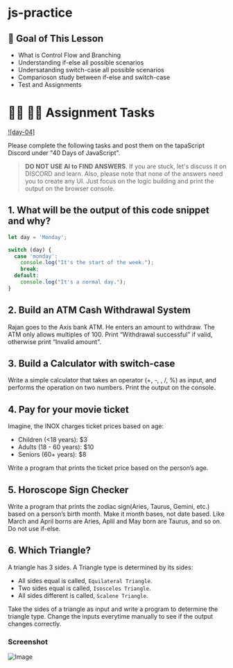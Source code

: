 # js-practice

## **🎯 Goal of This Lesson**

- What is Control Flow and Branching
- Understanding if-else all possible scenarios
- Undersatanding switch-case all possible scenarios
- Comparioson study between if-else and switch-case
- Test and Assignments

# **👩‍💻 🧑‍💻 Assignment Tasks**

[![day-04]](https://youtu.be/Fn_DhBu3VyU 'Video')

Please complete the following tasks and post them on the tapaScript Discord under "40 Days of JavaScript".

> **DO NOT USE AI to FIND ANSWERS**. If you are stuck, let's discuss it on DISCORD and learn. Also, please note that none of the answers need you to create any UI. Just focus on the logic building and print the output on the browser console.

## 1. What will be the output of this code snippet and why?

```js
let day = 'Monday';

switch (day) {
  case 'monday':
    console.log("It's the start of the week.");
    break;
  default:
    console.log("It's a normal day.");
}
```

## 2. Build an ATM Cash Withdrawal System

Rajan goes to the Axis bank ATM. He enters an amount to withdraw. The ATM only allows multiples of 100. Print “Withdrawal successful” if valid, otherwise print “Invalid amount”.

## 3. Build a Calculator with switch-case

Write a simple calculator that takes an operator (+, -, , /, %) as input, and performs the operation on two numbers. Print the output on the console.

## 4. Pay for your movie ticket

Imagine, the INOX charges ticket prices based on age:

- Children (<18 years): $3
- Adults (18 - 60 years): $10
- Seniors (60+ years): $8

Write a program that prints the ticket price based on the person’s age.

## 5. Horoscope Sign Checker

Write a program that prints the zodiac sign(Aries, Taurus, Gemini, etc.) based on a person’s birth month. Make it month bases, not date based. Like March and April borns are Aries, Aplil and May born are Taurus, and so on. Do not use if-else.

## 6. Which Triangle?

A triangle has 3 sides. A Triangle type is determined by its sides:

- All sides equal is called, `Equilateral Triangle`.
- Two sides equal is called, `Isosceles Triangle`.
- All sides different is called, `Scalene Triangle`.

Take the sides of a triangle as input and write a program to determine the triangle type. Change the inputs everytime manually to see if the output changes correctly.

### Screenshot

![Image](https://github.com/user-attachments/assets/7bb59039-a795-4e8f-b26b-260a00b7b5d4)
